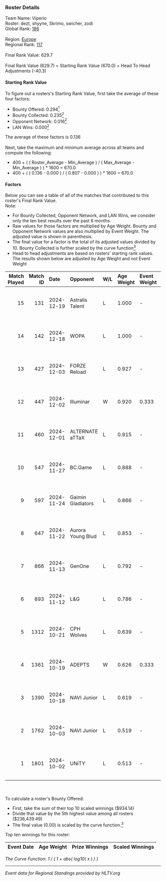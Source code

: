 ### Roster Details<br />
Team Name: Viperio<br />
Roster: dezt, shyyne, Skrimo, swicher, zodi<br />
Global Rank: [186](../../standings_global_2025_01_13.md)<br />
<br />
Region: [Europe]( ../../standings_europe_2025_01_13.md)<br />
Regional Rank: [117]( ../../standings_europe_2025_01_13.md)<br />
<br />
Final Rank Value:  629.7<br />
<br />
Final Rank Value (629.7) = Starting Rank Value (670.0) + Head To Head Adjustments (-40.3)<br />

#### Starting Rank Value<br />
To figure out a rosters's Starting Rank Value, first take the average of these four factors:<br />
- Bounty Offered: 0.294[<sup>1</sup>](#table2)
- Bounty Collected: 0.235[<sup>2</sup>](#table1)
- Opponent Network: 0.016[<sup>2</sup>](#table1)
- LAN Wins: 0.000[<sup>2</sup>](#table1)

The average of these factors is 0.136<br />
<br />
Next, take the maximum and minimum average across all teams and compute the following:<br />
- 400 + ( ( Roster_Average - Min_Average ) / ( Max_Average - Min_Average ) ) * 1600 = 670.0
- 400 + ( ( 0.136 - 0.000 ) / ( 0.807 - 0.000 ) ) * 1600 = 670.0


#### Factors<br />
Below you can see a table of all of the matches that contributed to this roster's Final Rank Value.<br />
Note:<br />

- For Bounty Collected, Opponent Network, and LAN Wins, we consider only the ten best results over the past 6 months.
- Raw values for those factors are multiplied by Age Weight. Bounty and Opponent Network values are also multiplied by Event Weight. The adjusted value is shown in parenthesis.
- The final value for a factor is the total of its adjusted values divided by 10. Bounty Collected is further scaled by the curve function[<sup>3</sup>](#curveFunction)
- Head to head adjustments are based on rosters' starting rank values. The results shown below are adjusted by Age Weight and not Event Weight
<span id="table1"></span><br />


| Match Played | Match ID | Date       | Opponent          | W/L | Age Weight | Event Weight | Bounty Collected | Opponent Network | LAN Wins  | H2H Adj. | Roster                               |
| -: | -: | :- | :- | :- | :- | :- | :- | :- | :- | -: | :- |
|           15 |      131 | 2024-12-19 | Astralis Talent   | L   | 1.000      | -            | -                | -                | -         |   -11.50 | dezt, shyyne, Skrimo, swicher, zodi  |
|           14 |      142 | 2024-12-18 | WOPA              | L   | 1.000      | -            | -                | -                | -         |    -5.74 | dezt, shyyne, Skrimo, swicher, zodi  |
|           13 |      427 | 2024-12-03 | FORZE Reload      | L   | 0.927      | -            | -                | -                | -         |   -10.21 | dezt, shyyne, Skrimo, swicher, zodi  |
|           12 |      447 | 2024-12-02 | Illuminar         | W   | 0.920      | 0.333        | 0.018 (0.005)    | 0.478 (0.147)    | 0 (0.000) |    22.64 | dezt, shyyne, Skrimo, swicher, zodi  |
|           11 |      460 | 2024-12-01 | ALTERNATE aTTaX   | L   | 0.915      | -            | -                | -                | -         |    -3.22 | dezt, shyyne, Skrimo, swicher, zodi  |
|           10 |      547 | 2024-11-27 | BC.Game           | L   | 0.888      | -            | -                | -                | -         |    -5.57 | dezt, shyyne, Skrimo, swicher, zodi  |
|            9 |      597 | 2024-11-24 | Gaimin Gladiators | L   | 0.866      | -            | -                | -                | -         |    -3.32 | dezt, shyyne, Skrimo, swicher, zodi  |
|            8 |      647 | 2024-11-22 | Aurora Young Blud | L   | 0.853      | -            | -                | -                | -         |    -4.07 | dezt, shyyne, Skrimo, swicher, zodi  |
|            7 |      866 | 2024-11-13 | GenOne            | L   | 0.792      | -            | -                | -                | -         |    -7.30 | dezt, Silence, Skrimo, swicher, zodi |
|            6 |      893 | 2024-11-12 | L&G               | L   | 0.786      | -            | -                | -                | -         |    -5.75 | dezt, shyyne, Skrimo, swicher, zodi  |
|            5 |     1312 | 2024-10-21 | CPH Wolves        | L   | 0.639      | -            | -                | -                | -         |    -6.02 | dezt, shyyne, Skrimo, swicher, zodi  |
|            4 |     1361 | 2024-10-19 | ADEPTS            | W   | 0.626      | 0.333        | 0.000 (0.000)    | 0.065 (0.013)    | 0 (0.000) |     5.84 | dezt, shyyne, Skrimo, swicher, zodi  |
|            3 |     1390 | 2024-10-18 | NAVI Junior       | L   | 0.619      | -            | -                | -                | -         |    -1.83 | dezt, shyyne, Skrimo, swicher, zodi  |
|            2 |     1762 | 2024-10-03 | NAVI Junior       | L   | 0.519      | -            | -                | -                | -         |    -1.54 | dezt, shyyne, Skrimo, swicher, zodi  |
|            1 |     1801 | 2024-10-02 | UNiTY             | L   | 0.513      | -            | -                | -                | -         |    -2.67 | dezt, shyyne, Skrimo, swicher, zodi  |

<br />
<span id="table2"></span><br />
To calculate a roster's Bounty Offered:<br />

- First, take the sum of their top 10 scaled winnings ($934.14)
- Divide that value by the 5th highest value among all rosters ($236,439.49)
- The final value (0.00) is scaled by the curve function.[<sup>3</sup>](#curveFunction)

Top ten winnings for this roster:<br />

| Event Date | Age Weight | Prize Winnings | Scaled Winnings |
| :- | -: | :- | :- |


<span id="curveFunction"></span>_The Curve Function: 1 / ( 1 + abs( log10( x ) ) )_<br />

---
_Event data for Regional Standings provided by HLTV.org_<br />
